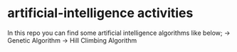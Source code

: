 # artificial-intelligence activities
  In this repo you can find some artificial intelligence algorithms like below;
    -> Genetic Algorithm
    -> Hill Climbing Algorithm
    
